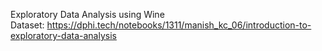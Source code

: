 <p>Exploratory Data Analysis using Wine Dataset:&nbsp;<a href="https://dphi.tech/notebooks/1311/manish_kc_06/introduction-to-exploratory-data-analysis" target="_blank">https://dphi.tech/notebooks/1311/manish_kc_06/introduction-to-exploratory-data-analysis</a></p>